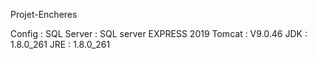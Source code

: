 Projet-Encheres

Config : 
SQL Server : SQL server EXPRESS 2019
Tomcat : V9.0.46
JDK : 1.8.0_261
JRE : 1.8.0_261



